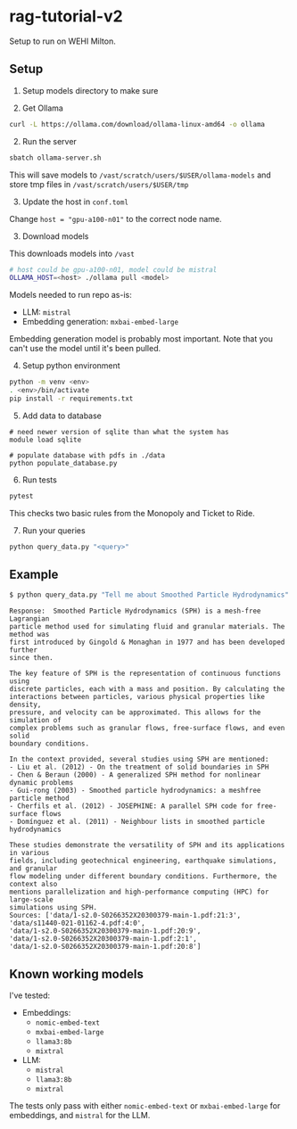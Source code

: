# rag-tutorial-v2

Setup to run on WEHI Milton.

## Setup

1. Setup models directory to make sure 

1. Get Ollama

```bash
curl -L https://ollama.com/download/ollama-linux-amd64 -o ollama
```

2. Run the server

```bash
sbatch ollama-server.sh
```

This will save models to `/vast/scratch/users/$USER/ollama-models` and store tmp files in
`/vast/scratch/users/$USER/tmp`

3. Update the host in `conf.toml`

Change `host = "gpu-a100-n01"` to the correct node name.

3. Download models

This downloads models into `/vast`
```bash
# host could be gpu-a100-n01, model could be mistral
OLLAMA_HOST=<host> ./ollama pull <model>
```

Models needed to run repo as-is:

* LLM: `mistral`
* Embedding generation: `mxbai-embed-large`

Embedding generation model is probably most important. Note that you can't use the model
until it's been pulled.

4. Setup python environment

```bash
python -m venv <env>
. <env>/bin/activate
pip install -r requirements.txt
```

5. Add data to database

```
# need newer version of sqlite than what the system has
module load sqlite

# populate database with pdfs in ./data
python populate_database.py
```

6. Run tests

```bash
pytest
```

This checks two basic rules from the Monopoly and Ticket to Ride.

7. Run your queries

```bash
python query_data.py "<query>"
```

## Example

```bash
$ python query_data.py "Tell me about Smoothed Particle Hydrodynamics"
```
```output
Response:  Smoothed Particle Hydrodynamics (SPH) is a mesh-free Lagrangian 
particle method used for simulating fluid and granular materials. The method was
first introduced by Gingold & Monaghan in 1977 and has been developed further 
since then.

The key feature of SPH is the representation of continuous functions using 
discrete particles, each with a mass and position. By calculating the 
interactions between particles, various physical properties like density, 
pressure, and velocity can be approximated. This allows for the simulation of 
complex problems such as granular flows, free-surface flows, and even solid 
boundary conditions.

In the context provided, several studies using SPH are mentioned:
- Liu et al. (2012) - On the treatment of solid boundaries in SPH
- Chen & Beraun (2000) - A generalized SPH method for nonlinear dynamic problems
- Gui-rong (2003) - Smoothed particle hydrodynamics: a meshfree particle method
- Cherfils et al. (2012) - JOSEPHINE: A parallel SPH code for free-surface flows
- Domínguez et al. (2011) - Neighbour lists in smoothed particle hydrodynamics

These studies demonstrate the versatility of SPH and its applications in various 
fields, including geotechnical engineering, earthquake simulations, and granular
flow modeling under different boundary conditions. Furthermore, the context also
mentions parallelization and high-performance computing (HPC) for large-scale 
simulations using SPH.
Sources: ['data/1-s2.0-S0266352X20300379-main-1.pdf:21:3', 
'data/s11440-021-01162-4.pdf:4:0', 
'data/1-s2.0-S0266352X20300379-main-1.pdf:20:9', 
'data/1-s2.0-S0266352X20300379-main-1.pdf:2:1', 
'data/1-s2.0-S0266352X20300379-main-1.pdf:20:8']
```

## Known working models

I've tested:

* Embeddings:
    * `nomic-embed-text`
    * `mxbai-embed-large`
    * `llama3:8b`
    * `mixtral`
* LLM:
    * `mistral`
    * `llama3:8b`
    * `mixtral`

The tests only pass with either `nomic-embed-text` or `mxbai-embed-large` for embeddings,
and `mistral` for the LLM.